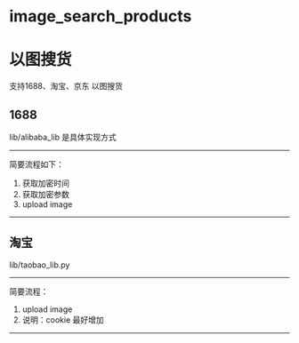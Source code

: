 # image_search_products

以图搜货
==========
支持1688、淘宝、京东 以图搜货

1688
---------
lib/alibaba_lib 是具体实现方式
***
简要流程如下：
1. 获取加密时间
2. 获取加密参数
3. upload image 
***

淘宝
---------
lib/taobao_lib.py
***
简要流程：
1. upload image 
2. 说明：cookie 最好增加
***



